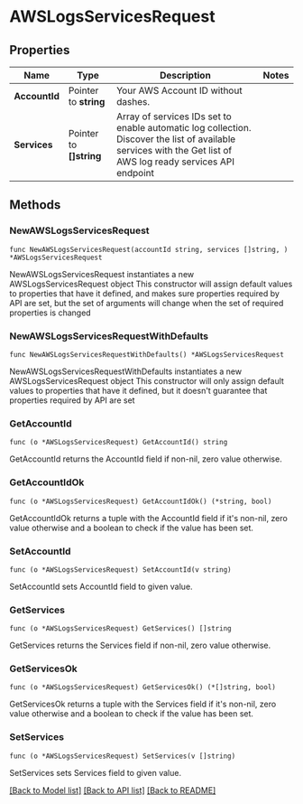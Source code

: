 # AWSLogsServicesRequest

## Properties

Name | Type | Description | Notes
------------ | ------------- | ------------- | -------------
**AccountId** | Pointer to **string** | Your AWS Account ID without dashes. | 
**Services** | Pointer to **[]string** | Array of services IDs set to enable automatic log collection. Discover the list of available services with the Get list of AWS log ready services API endpoint | 

## Methods

### NewAWSLogsServicesRequest

`func NewAWSLogsServicesRequest(accountId string, services []string, ) *AWSLogsServicesRequest`

NewAWSLogsServicesRequest instantiates a new AWSLogsServicesRequest object
This constructor will assign default values to properties that have it defined,
and makes sure properties required by API are set, but the set of arguments
will change when the set of required properties is changed

### NewAWSLogsServicesRequestWithDefaults

`func NewAWSLogsServicesRequestWithDefaults() *AWSLogsServicesRequest`

NewAWSLogsServicesRequestWithDefaults instantiates a new AWSLogsServicesRequest object
This constructor will only assign default values to properties that have it defined,
but it doesn't guarantee that properties required by API are set

### GetAccountId

`func (o *AWSLogsServicesRequest) GetAccountId() string`

GetAccountId returns the AccountId field if non-nil, zero value otherwise.

### GetAccountIdOk

`func (o *AWSLogsServicesRequest) GetAccountIdOk() (*string, bool)`

GetAccountIdOk returns a tuple with the AccountId field if it's non-nil, zero value otherwise
and a boolean to check if the value has been set.

### SetAccountId

`func (o *AWSLogsServicesRequest) SetAccountId(v string)`

SetAccountId sets AccountId field to given value.


### GetServices

`func (o *AWSLogsServicesRequest) GetServices() []string`

GetServices returns the Services field if non-nil, zero value otherwise.

### GetServicesOk

`func (o *AWSLogsServicesRequest) GetServicesOk() (*[]string, bool)`

GetServicesOk returns a tuple with the Services field if it's non-nil, zero value otherwise
and a boolean to check if the value has been set.

### SetServices

`func (o *AWSLogsServicesRequest) SetServices(v []string)`

SetServices sets Services field to given value.



[[Back to Model list]](../README.md#documentation-for-models) [[Back to API list]](../README.md#documentation-for-api-endpoints) [[Back to README]](../README.md)


